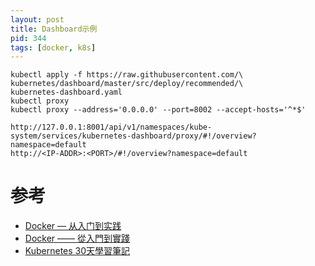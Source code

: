 ```yaml
---
layout: post
title: Dashboard示例
pid: 344
tags: [docker, k8s]
---
```


```demo
kubectl apply -f https://raw.githubusercontent.com/\
kubernetes/dashboard/master/src/deploy/recommended/\
kubernetes-dashboard.yaml
kubectl proxy
kubectl proxy --address='0.0.0.0' --port=8002 --accept-hosts='^*$'

http://127.0.0.1:8001/api/v1/namespaces/kube-system/services/kubernetes-dashboard/proxy/#!/overview?namespace=default
http://<IP-ADDR>:<PORT>/#!/overview?namespace=default
```

# 参考

+ [Docker — 从入门到实践](https://github.com/yeasy/docker_practice/)
+ [Docker —— 從入門到實踐](https://philipzheng.gitbooks.io/docker_practice/content/)
+ [Kubernetes 30天學習筆記](https://github.com/zxcvbnius/k8s-30-day-sharing) 